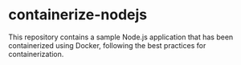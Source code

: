 # containerize-nodejs
This repository contains a sample Node.js application that has been containerized using Docker, following the best practices for containerization.
